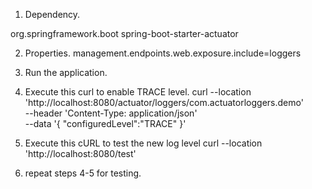 1. Dependency.
<dependency>
    <groupId>org.springframework.boot</groupId>
    <artifactId>spring-boot-starter-actuator</artifactId>
</dependency>

2. Properties.
management.endpoints.web.exposure.include=loggers

3. Run the application.
4. Execute this curl to enable TRACE level.
curl --location 'http://localhost:8080/actuator/loggers/com.actuatorloggers.demo' \
--header 'Content-Type: application/json' \
--data '{
"configuredLevel":"TRACE"
}'

5. Execute this cURL to test the new log level 
curl --location 'http://localhost:8080/test'

6. repeat steps 4-5 for testing.
